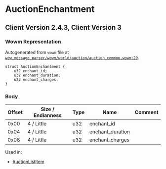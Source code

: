 # AuctionEnchantment

## Client Version 2.4.3, Client Version 3

### Wowm Representation

Autogenerated from `wowm` file at [`wow_message_parser/wowm/world/auction/auction_common.wowm:20`](https://github.com/gtker/wow_messages/tree/main/wow_message_parser/wowm/world/auction/auction_common.wowm#L20).
```rust,ignore
struct AuctionEnchantment {
    u32 enchant_id;
    u32 enchant_duration;
    u32 enchant_charges;
}
```
### Body

| Offset | Size / Endianness | Type | Name | Comment |
| ------ | ----------------- | ---- | ---- | ------- |
| 0x00 | 4 / Little | u32 | enchant_id |  |
| 0x04 | 4 / Little | u32 | enchant_duration |  |
| 0x08 | 4 / Little | u32 | enchant_charges |  |


Used in:
* [AuctionListItem](auctionlistitem.md)

